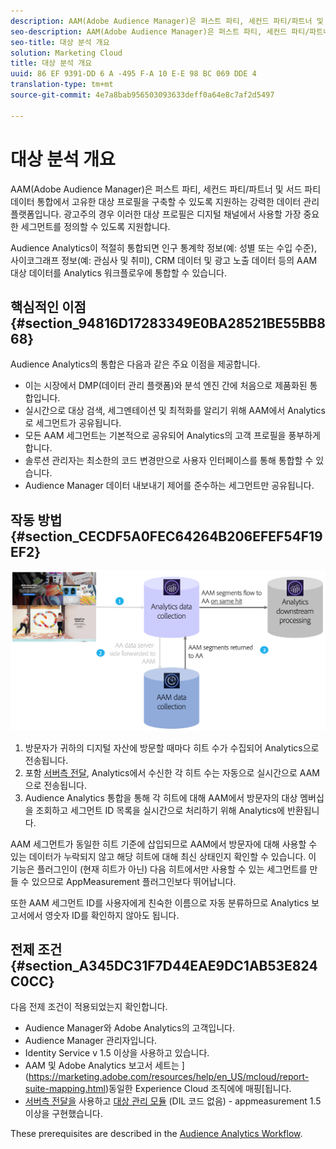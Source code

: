 ```yaml
---
description: AAM(Adobe Audience Manager)은 퍼스트 파티, 세컨드 파티/파트너 및 서드 파티 데이터 통합에서 고유한 대상 프로필을 구축할 수 있도록 지원하는 강력한 데이터 관리 플랫폼입니다. 광고주의 경우 이러한 대상 프로필은 디지털 채널에서 사용할 가장 중요한 세그먼트를 정의할 수 있도록 지원합니다.
seo-description: AAM(Adobe Audience Manager)은 퍼스트 파티, 세컨드 파티/파트너 및 서드 파티 데이터 통합에서 고유한 대상 프로필을 구축할 수 있도록 지원하는 강력한 데이터 관리 플랫폼입니다. 광고주의 경우 이러한 대상 프로필은 디지털 채널에서 사용할 가장 중요한 세그먼트를 정의할 수 있도록 지원합니다.
seo-title: 대상 분석 개요
solution: Marketing Cloud
title: 대상 분석 개요
uuid: 86 EF 9391-DD 6 A -495 F-A 10 E-E 98 BC 069 DDE 4
translation-type: tm+mt
source-git-commit: 4e7a8bab956503093633deff0a64e8c7af2d5497

---
```



# 대상 분석 개요

AAM(Adobe Audience Manager)은 퍼스트 파티, 세컨드 파티/파트너 및 서드 파티 데이터 통합에서 고유한 대상 프로필을 구축할 수 있도록 지원하는 강력한 데이터 관리 플랫폼입니다. 광고주의 경우 이러한 대상 프로필은 디지털 채널에서 사용할 가장 중요한 세그먼트를 정의할 수 있도록 지원합니다.

Audience Analytics이 적절히 통합되면 인구 통계학 정보(예: 성별 또는 수입 수준), 사이코그래프 정보(예: 관심사 및 취미), CRM 데이터 및 광고 노출 데이터 등의 AAM 대상 데이터를 Analytics 워크플로우에 통합할 수 있습니다.

## 핵심적인 이점 {#section_94816D17283349E0BA28521BE55BB868}

Audience Analytics의 통합은 다음과 같은 주요 이점을 제공합니다.

* 이는 시장에서 DMP(데이터 관리 플랫폼)와 분석 엔진 간에 처음으로 제품화된 통합입니다.
* 실시간으로 대상 검색, 세그멘테이션 및 최적화를 알리기 위해 AAM에서 Analytics로 세그먼트가 공유됩니다.
* 모든 AAM 세그먼트는 기본적으로 공유되어 Analytics의 고객 프로필을 풍부하게 합니다.
* 솔루션 관리자는 최소한의 코드 변경만으로 사용자 인터페이스를 통해 통합할 수 있습니다.
* Audience Manager 데이터 내보내기 제어를 준수하는 세그먼트만 공유됩니다.

## 작동 방법 {#section_CECDF5A0FEC64264B206EFEF54F19EF2}

![](assets/mc-aud-dataflow.png)

1. 방문자가 귀하의 디지털 자산에 방문할 때마다 히트 수가 수집되어 Analytics으로 전송됩니다.
1. 포함 [서버측 전달](/help/admin/admin/c-server-side-forwarding/ssf.md), Analytics에서 수신한 각 히트 수는 자동으로 실시간으로 AAM으로 전송됩니다.
1. Audience Analytics 통합을 통해 각 히트에 대해 AAM에서 방문자의 대상 멤버십을 조회하고 세그먼트 ID 목록을 실시간으로 처리하기 위해 Analytics에 반환됩니다.

AAM 세그먼트가 동일한 히트 기준에 삽입되므로 AAM에서 방문자에 대해 사용할 수 있는 데이터가 누락되지 않고 해당 히트에 대해 최신 상태인지 확인할 수 있습니다. 이 기능은 플러그인이 (현재 히트가 아닌) 다음 히트에서만 사용할 수 있는 세그먼트를 만들 수 있으므로 AppMeasurement 플러그인보다 뛰어납니다.

또한 AAM 세그먼트 ID를 사용자에게 친숙한 이름으로 자동 분류하므로 Analytics 보고서에서 영숫자 ID를 확인하지 않아도 됩니다.

## 전제 조건 {#section_A345DC31F7D44EAE9DC1AB53E824C0CC}

다음 전제 조건이 적용되었는지 확인합니다.

* Audience Manager와 Adobe Analytics의 고객입니다.
* Audience Manager 관리자입니다.
* Identity Service v 1.5 이상을 사용하고 있습니다.
* AAM 및 Adobe Analytics 보고서 세트는 ](https://marketing.adobe.com/resources/help/en_US/mcloud/report-suite-mapping.html)동일한 Experience Cloud 조직에에 매핑[됩니다.
* [서버측 전달을](/help/admin/admin/c-server-side-forwarding/ssf.md) 사용하고 [대상 관리 모듈](https://marketing.adobe.com/resources/help/en_US/aam/c_profiles_audiences.html) (DIL 코드 없음) - appmeasurement 1.5 이상을 구현했습니다.

These prerequisites are described in the [Audience Analytics Workflow](../../integrate/c-audience-analytics/c-workflow/audiences-workflow.md#concept_A5F067D14C794B759A1D92526DE27F83).
